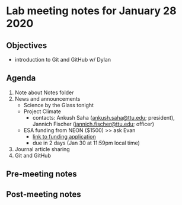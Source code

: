 # Lab meeting notes for January 28 2020

## Objectives
- introduction to Git and GitHub w/ Dylan

## Agenda
1. Note about Notes folder
2. News and announcements
	- Science by the Glass tonight
	- Project Climate
		- contacts: Ankush Saha (ankush.saha@ttu.edu; president), Jannich Fischer (jannich.fischer@ttu.edu; officer)
	- ESA funding from NEON ($1500) >> ask Evan
		- [link to funding application](https://www.neonscience.org/neon-esa-early-career-scholars-application)
		- due in 2 days (Jan 30 at 11:59pm local time)
3. Journal article sharing
4. Git and GitHub

## Pre-meeting notes


## Post-meeting notes
